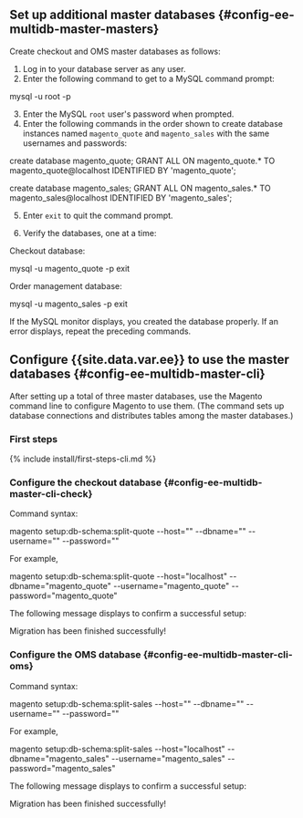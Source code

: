 ## Set up additional master databases {#config-ee-multidb-master-masters}

Create checkout and OMS master databases as follows:

1. Log in to your database server as any user.
2. Enter the following command to get to a MySQL command prompt:

  mysql -u root -p

3. Enter the MySQL `root` user's password when prompted.
4. Enter the following commands in the order shown to create database instances named `magento_quote` and `magento_sales` with the same usernames and passwords:

  create database magento_quote;
  GRANT ALL ON magento_quote.* TO magento_quote@localhost IDENTIFIED BY 'magento_quote';

  create database magento_sales;
  GRANT ALL ON magento_sales.* TO magento_sales@localhost IDENTIFIED BY 'magento_sales';

5. Enter `exit` to quit the command prompt.

6. Verify the databases, one at a time:

 Checkout database:

  mysql -u magento_quote -p
  exit

 Order management database:

  mysql -u magento_sales -p
  exit

 If the MySQL monitor displays, you created the database properly. If an error displays, repeat the preceding commands.

## Configure {{site.data.var.ee}} to use the master databases {#config-ee-multidb-master-cli}

After setting up a total of three master databases, use the Magento command line to configure Magento to use them. (The command sets up database connections and distributes tables among the master databases.)

### First steps

{% include install/first-steps-cli.md %}

### Configure the checkout database   {#config-ee-multidb-master-cli-check}

Command syntax:

 magento setup:db-schema:split-quote --host="<checkout db host or ip>" --dbname="<name>" --username="<checkout db username>" --password="<password>"

For example,

 magento setup:db-schema:split-quote --host="localhost" --dbname="magento_quote" --username="magento_quote" --password="magento_quote"

The following message displays to confirm a successful setup:

 Migration has been finished successfully!

### Configure the OMS database   {#config-ee-multidb-master-cli-oms}

Command syntax:

 magento setup:db-schema:split-sales --host="<checkout db host or ip>" --dbname="<name>" --username="<checkout db username>" --password="<password>"

For example,

 magento setup:db-schema:split-sales --host="localhost" --dbname="magento_sales" --username="magento_sales" --password="magento_sales"

The following message displays to confirm a successful setup:

 Migration has been finished successfully!
